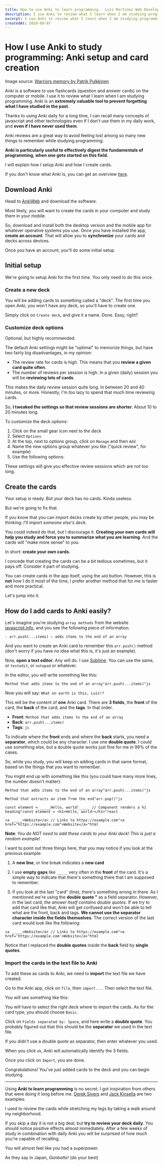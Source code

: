 ```yaml
---
title: How to use Anki to learn programming - Luis Martinez Web Developer
description: I use Anki to review what I learn when I am studying programming. Anki is an extremely valuable tool to prevent forgetting what I have studied in the past.
excerpt: I use Anki to review what I learn when I am studying programming. Anki is an extremely valuable tool to prevent forgetting what I have studied in the past.
createdAt: 2020-08-07
---
```


# How I use Anki to study programming: Anki setup and card creation

<featured-image path="patrik-pulkkinen-warriors-memory_wv4wmi" alt=""></featured-image>

Image source: <a href="https://www.artstation.com/patrik" rel="nofollow">Warriors memory by Patrik Pulkkinen</a>

Anki is a software to use flashcards (question and answer cards) on the computer or mobile. I use it to review what I learn when I am studying programming. Anki is an **extremely valuable tool to prevent forgetting what I have studied in the past**.

Thanks to using Anki daily for a long time, I can recall many concepts of javascript and other technologies even if I don't use them in my daily work, and **even if I have never used them**.

Anki reviews are a great way to avoid feeling lost among so many new things to remember while studying programming.

**Anki is particularly useful to effectively digest the fundamentals of programming, when one gets started on this field.**

I will explain how I setup Anki and how I create cards.

If you don't know what Anki is, you can get an overview [here](https://docs.Ankiweb.net/#/getting-started).

## Download Anki

Head to [AnkiWeb](https://apps.Ankiweb.net/) and download the software.

Most likely, you will want to create the cards in your computer and study them in your mobile.

So, download and install both the desktop version and the mobile app for whatever operative systems you use. Once you have installed the app, **create an account**. That will allow you to **synchronize** your cards and decks across devices.

Once you have an account, you'll do some initial setup.

## Initial setup

We're going to setup Anki for the first time. You only need to do this once.

<youtube-video youtube-id="mr_RzKEExoY" timestamp="116" caption="Anki initial setup"></youtube-video>

### Create a new deck

You will be adding cards to something called a "deck". The first time you open Anki, you won't have any deck, so you'll have to create one.

Simply click on `Create deck`, and give it a name. Done. Easy, right?

### Customize deck options

Optional, but highly recommended.

The default Anki settings might be "optimal" to memorize things, but have two fairly big disadvantages, in my opinion:

- The review rate for cards is high. This means that you **review a given card quite often**.
- The number of reviews per session is high. In a given (daily) session you will be **reviewing lots of cards**.

This makes the daily review session quite long. In between 20 and 40 minutes, or more. Honestly, I'm too lazy to spend that much time reviewing cards.

So, **I tweaked the settings so that review sessions are shorter.** About 10 to 20 minutes long.

To customize the deck options:

1. Click on the small gear icon next to the deck
2. Select `Options`
3. At the top, next to options group, click on `Manage` and then `Add`
4. Name the new options group whatever you like ("quick review", for example)
5. Use the following options:

<base-img path="anki-newCards_kwkycn" alt="anki new cards"></base-img>

<base-img path="anki-reviews_huuatp" alt="anki reviews"></base-img>

These settings will give you effective review sessions which are not too long.

## Create the cards

Your setup is ready. But your deck has no cards. Kinda useless.

But we're going to fix that.

If you know that you can import decks create by other people, you may be thinking: _I'll import someone else's deck_.

You could indeed do that, but I discourage it. **Creating your own cards will help you study and force you to summarize what you are learning**. And the cards will "make more sense" to you.

In short: **create your own cards**.

I concede that creating the cards can be a bit tedious sometimes, but it pays off. Consider it part of studying.

You can create cards in the app itself, using the `add` button. However, this is **not** how I do it most of the time, I prefer another method that for me is faster and more practical.

Let's jump into it.

## How do I add cards to Anki easily?

<youtube-video youtube-id="mr_RzKEExoY" timestamp="318" caption="Create Anki cards easily"></youtube-video>

Let's imagine you're studying `array methods` from the website [javascript.info](https://javascript.info/), and you see the following piece of information.

```
- arr.push(...items) – adds items to the end of an array
```

And you want to create an Anki card to remember this `arr.push()` method (don't worry if you have no idea what this is, it's just an example).

Now, **open a text editor**. Any will do. I use [Sublime](https://www.sublimetext.com/). You can use the same, or `textedit`, or `notepad` or whatever.

In the editor, you will write something like this:

`Method that adds items to the end of an array"arr.push(...items)"js`

<base-img path="joseph-joestar_h3h3m7" alt="I know what you're gonna say next"></base-img>

Now you will say: `What on earth is this, Luis!?`

This will be the content of **one** Anki card. There are **3 fields**, the **front** of the card, the **back** of the card, and the **tags**. In that order.

- **Front**: `Method that adds items to the end of an array`
- **Back**: `arr.push(...items)`
- **Tags**: `js`

To indicate where the **front** ends and where the **back** starts, you need a **separator**, which could be any character. I use one **double quote**. I could use something else, but a double quote works just fine for me in 99% of the cases.

So, while you study, you will keep on adding cards in that same format, based on the things that you want to remember.

You might end up with something like this (you could have many more lines, the number doesn't matter):

```
Method that adds items to the end of an array"arr.push(...items)"js

Method that extracts an item from the end"arr.pop()"js

const element = _____Hello, world!_____ // Component renders a h1 heading"const element = <h1>Hello, world!</h1>"react

<a _____>Website</a> // Links to https://example.com"<a href="https://example.com">Website</a>"html
```

**Note**: _You do NOT need to add these cards to your Anki deck! This is just a random example!_

I want to point out three things here, that you may notice if you look at the previous example:

1. A **new line**, or line break indicates a **new card**

2. I use **empty gaps** like `_____` very often in the **front** of the card. It's a simple way to indicate that there's something there that I am supposed to remember.

3. If you look at the last "card" (line), there's something wrong in there. As I mentioned we're using the **double quote "** as a field separator. However, in the last card, _the answer itself contains double quotes_. If we try to add that card like that, Anki will get confused and won't be able to tell what are the front, back and tags. **We cannot use the separator character inside the fields themselves**. The correct version of the last card would look like the following:

```
<a _____>Website</a> // Links to https://example.com"<a href='https://example.com'>Website</a>"html
```

Notice that I replaced the **double quotes** inside the **back** field by **single quotes**.

### Import the cards in the text file to Anki

<youtube-video youtube-id="mr_RzKEExoY" timestamp="740" caption="How to import cards to Anki"></youtube-video>

To add these as cards to Anki, we need to **import** the text file we have created.

Go to the Anki app, click on `file`, then `import...`. Then select the text file.

You will see something like this:

<base-img path="anki-import-1_adzhki" alt="Anki import cards, step 1"></base-img>

You will have to select the right deck where to import the cards. As for the card type, you should choose `Basic`.

Click on `Fields separated by: Space`, and here write a **double quote**. You probably figured out that this should be the **separator** we used in the text file.

If you didn't use a double quote as separator, then enter whatever you used.

<base-img path="anki-import-3_eajqhn" alt="Anki import cards, step 2"></base-img>

When you click `ok`, Anki will automatically identify the 3 fields.

<base-img path="anki-import-4_qe5oqn" alt="Anki import cards, step 3"></base-img>

Once you click on `Import`, you are done.

Congratulations! You've just added cards to the deck and you can begin studying.

---

Using **Anki to learn programming** is no secret. I got inspiration from others that were doing it long before me. [Derek Sivers](https://sivers.org/srs) and [Jack Kinsella](https://www.jackkinsella.ie/articles/jAnki-method) are two examples.

I used to review the cards while stretching my legs by taking a walk around my neighborhood.

If you skip a day it is not a big deal, but **try to review your deck daily**. You should notice positive effects almost immediately. After a few weeks of study in combination with daily Anki you will be surprised of how much you're capable of recalling.

You will almost feel like you had a superpower.

As they say in Japan, _Ganbatte!_ (do your best)

